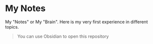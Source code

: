# My Notes

My "Notes" or My "Brain". Here is my very first experience in different topics.

> You can use Obsidian to open this repository